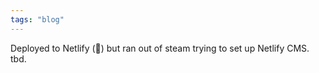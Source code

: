 ```yaml
---
tags: "blog"
---
```


Deployed to Netlify (🎉) but ran out of steam trying to set up Netlify CMS. tbd.
